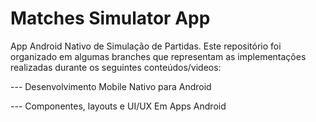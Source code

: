 # Matches Simulator App

App Android Nativo de Simulação de Partidas. Este repositório foi organizado em algumas branches que representam as implementações realizadas durante os seguintes conteúdos/videos:

--- Desenvolvimento Mobile Nativo para Android 

--- Componentes, layouts e UI/UX Em Apps Android


